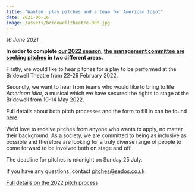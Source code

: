 ```yaml
---
title: "Wanted: play pitches and a team for American Idiot"
date: 2021-06-16
image: /assets/bridewelltheatre-800.jpg
---
```

*16 June 2021*

**In order to complete [our 2022 season](https://sedos.co.uk/news/2021-06-05-our-2021-and-2022-shows-revealed), [the management committee are seeking pitches](https://docs.google.com/document/d/1bbhThOKhturIFEobrTp9vBK1r2TMBs0MuZErDPAcObo/edit#) in two different areas.** 

Firstly, we would like to hear pitches for a play to be performed at the Bridewell Theatre from 22-26 February 2022.

Secondly, we want to hear from teams who would like to bring to life *American Idiot*, a musical which we have secured the rights to stage at the Bridewell from 10-14 May 2022.

Full details about both pitch processes and the form to fill in can be found [here](https://docs.google.com/document/d/1bbhThOKhturIFEobrTp9vBK1r2TMBs0MuZErDPAcObo/edit#). 

We’d love to receive pitches from anyone who wants to apply, no matter their background. As a society, we are committed to being as inclusive as possible and therefore are looking for a truly diverse range of people to come forward to be involved both on stage and off. 

The deadline for pitches is midnight on Sunday 25 July. 

If you have any questions, contact [pitches@sedos.co.uk](mailto:pitches@sedos.co.uk)

[Full details on the 2022 pitch process](https://docs.google.com/document/d/1bbhThOKhturIFEobrTp9vBK1r2TMBs0MuZErDPAcObo/edit#)